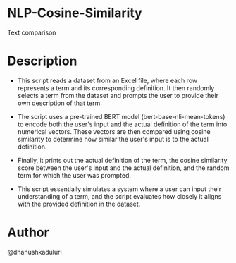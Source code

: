 # NLP-Cosine-Similarity
Text comparison  
# Description
- This script reads a dataset from an Excel file, where each row represents a term and its corresponding definition. It then randomly selects a term from the dataset and prompts the user to provide their own description of that term.

- The script uses a pre-trained BERT model (bert-base-nli-mean-tokens) to encode both the user's input and the actual definition of the term into numerical vectors. These vectors are then compared using cosine similarity to determine how similar the user's input is to the actual definition.

- Finally, it prints out the actual definition of the term, the cosine similarity score between the user's input and the actual definition, and the random term for which the user was prompted.

- This script essentially simulates a system where a user can input their understanding of a term, and the script evaluates how closely it aligns with the provided definition in the dataset.
# Author
@dhanushkaduluri
